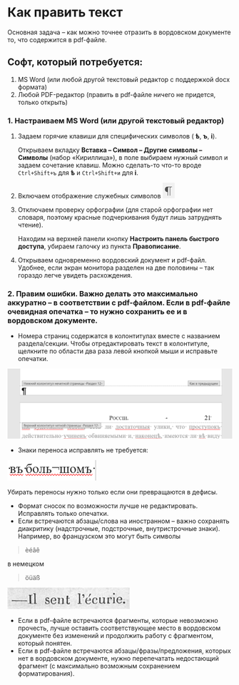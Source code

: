 # Как править текст

Основная задача – как можно точнее отразить в вордовском документе то, что содержится в pdf-файле.

## Софт, который потребуется:

1. MS Word (или любой другой текстовый редактор с поддержкой docx формата)
2. Любой PDF-редактор (править в pdf-файле ничего не придется, только открыть) 

### 1. Настраиваем MS Word (или другой текстовый редактор)

1. Задаем горячие клавиши для специфических символов ( **ѣ**, **ъ**, **і**).

    Открываем вкладку **Вставка – Символ – Другие символы – Символы** (набор «Кириллица»), в поле выбираем нужный символ и задаем сочетание клавиш. Можно сделать-то что-то вроде `Ctrl+Shift+ъ` для **ѣ** и `Ctrl+Shift+и` для **i**.

2. Включаем отображение служебных символов 
![](./images/service-symbols.png)

3. Отключаем проверку орфографии (для старой орфографии нет словаря, поэтому красные подчеркивания будут лишь затруднять чтение).
   
   Находим на верхней панели кнопку **Настроить панель быстрого доступа**, убираем галочку из пункта **Правописание**.
   
4. Открываем одновременно вордовский документ и pdf-файл. Удобнее, если экран монитора разделен на две половины – так гораздо легче увидеть расхождения.

### 2. Правим ошибки. Важно делать это максимально аккуратно – в соответствии с pdf-файлом. Если в pdf-файле очевидная опечатка – то нужно сохранить ее и в вордовском документе.

- Номера страниц содержатся в колонтитулах вместе с названием раздела/секции. Чтобы отредактировать текст в колонтитуле, щелкните по области два раза левой кнопкой мыши и исправьте опечатки.

![](./images/headers.png)
- Знаки переноса исправлять не требуется:
    
![](./images/syllabification.png)
     
Убирать переносы нужно только если они превращаются в дефисы.
      
- Формат сносок по возможности лучше не редактировать. Исправлять только опечатки.
- Если встречаются абзацы/слова на иностранном – важно сохранять диакритику (надстрочные, подстрочные, внутристрочные знаки).
	Например, во французском это могут быть символы
	 
 > èéâê
        
в немецком
        
> öüäß
        
![](./images/french.png)
	
- Если в pdf-файле встречаются фрагменты, которые невозможно прочесть, лучше оставить соответствующее место в вордовском документе без изменений и продолжить работу с фрагментом, который понятен.
- Если в pdf-файле встречаются абзацы/фразы/предложения, которых нет в вордовском документе, нужно перепечатать недостающий фрагмент (с максимально возможным сохранением форматирования).